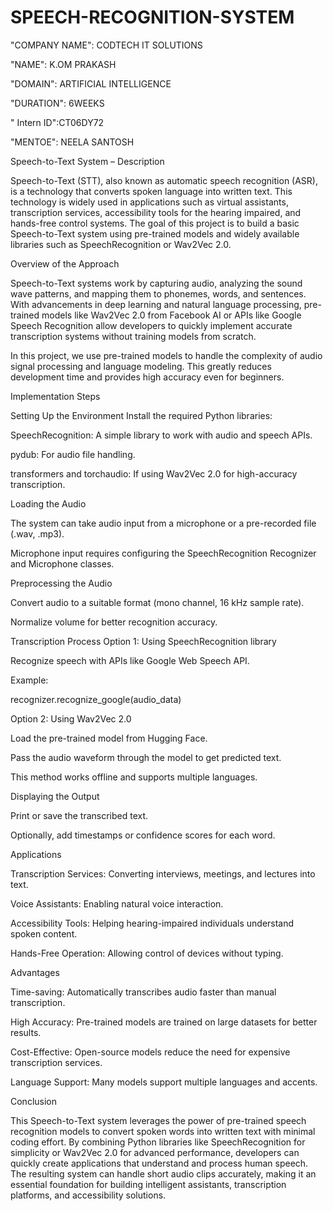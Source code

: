 # SPEECH-RECOGNITION-SYSTEM

"COMPANY NAME": CODTECH IT SOLUTIONS

"NAME": K.OM PRAKASH

"DOMAIN": ARTIFICIAL INTELLIGENCE

"DURATION": 6WEEKS

" Intern ID":CT06DY72

"MENTOE": NEELA SANTOSH

Speech-to-Text System – Description

Speech-to-Text (STT), also known as automatic speech recognition (ASR), is a technology that converts spoken language into written text. This technology is widely used in applications such as virtual assistants, transcription services, accessibility tools for the hearing impaired, and hands-free control systems. The goal of this project is to build a basic Speech-to-Text system using pre-trained models and widely available libraries such as SpeechRecognition or Wav2Vec 2.0.

Overview of the Approach

Speech-to-Text systems work by capturing audio, analyzing the sound wave patterns, and mapping them to phonemes, words, and sentences. With advancements in deep learning and natural language processing, pre-trained models like Wav2Vec 2.0 from Facebook AI or APIs like Google Speech Recognition allow developers to quickly implement accurate transcription systems without training models from scratch.

In this project, we use pre-trained models to handle the complexity of audio signal processing and language modeling. This greatly reduces development time and provides high accuracy even for beginners.

Implementation Steps

Setting Up the Environment
Install the required Python libraries:

SpeechRecognition: A simple library to work with audio and speech APIs.

pydub: For audio file handling.

transformers and torchaudio: If using Wav2Vec 2.0 for high-accuracy transcription.

Loading the Audio

The system can take audio input from a microphone or a pre-recorded file (.wav, .mp3).

Microphone input requires configuring the SpeechRecognition Recognizer and Microphone classes.

Preprocessing the Audio

Convert audio to a suitable format (mono channel, 16 kHz sample rate).

Normalize volume for better recognition accuracy.

Transcription Process
Option 1: Using SpeechRecognition library

Recognize speech with APIs like Google Web Speech API.

Example:

recognizer.recognize_google(audio_data)


Option 2: Using Wav2Vec 2.0

Load the pre-trained model from Hugging Face.

Pass the audio waveform through the model to get predicted text.

This method works offline and supports multiple languages.

Displaying the Output

Print or save the transcribed text.

Optionally, add timestamps or confidence scores for each word.

Applications

Transcription Services: Converting interviews, meetings, and lectures into text.

Voice Assistants: Enabling natural voice interaction.

Accessibility Tools: Helping hearing-impaired individuals understand spoken content.

Hands-Free Operation: Allowing control of devices without typing.

Advantages

Time-saving: Automatically transcribes audio faster than manual transcription.

High Accuracy: Pre-trained models are trained on large datasets for better results.

Cost-Effective: Open-source models reduce the need for expensive transcription services.

Language Support: Many models support multiple languages and accents.

Conclusion

This Speech-to-Text system leverages the power of pre-trained speech recognition models to convert spoken words into written text with minimal coding effort. By combining Python libraries like SpeechRecognition for simplicity or Wav2Vec 2.0 for advanced performance, developers can quickly create applications that understand and process human speech. The resulting system can handle short audio clips accurately, making it an essential foundation for building intelligent assistants, transcription platforms, and accessibility solutions.

